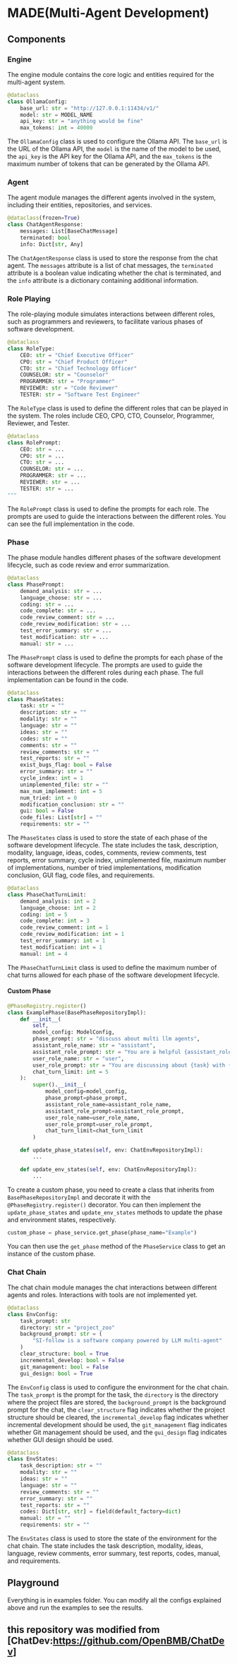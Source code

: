 # MADE(Multi-Agent Development)

## Components

### Engine

The engine module contains the core logic and entities required for the multi-agent system.

```python
@dataclass
class OllamaConfig:
    base_url: str = "http://127.0.0.1:11434/v1/"
    model: str = MODEL_NAME
    api_key: str = "anything would be fine"
    max_tokens: int = 40000
```

The `OllamaConfig` class is used to configure the Ollama API. The `base_url` is the URL of the Ollama API, the `model` is the name of the model to be used, the `api_key` is the API key for the Ollama API, and the `max_tokens` is the maximum number of tokens that can be generated by the Ollama API.

### Agent

The agent module manages the different agents involved in the system, including their entities, repositories, and services.

```python
@dataclass(frozen=True)
class ChatAgentResponse:
    messages: List[BaseChatMessage]
    terminated: bool
    info: Dict[str, Any]
```

The `ChatAgentResponse` class is used to store the response from the chat agent. The `messages` attribute is a list of chat messages, the `terminated` attribute is a boolean value indicating whether the chat is terminated, and the `info` attribute is a dictionary containing additional information.

### Role Playing

The role-playing module simulates interactions between different roles, such as programmers and reviewers, to facilitate various phases of software development.

```python
@dataclass
class RoleType:
    CEO: str = "Chief Executive Officer"
    CPO: str = "Chief Product Officer"
    CTO: str = "Chief Technology Officer"
    COUNSELOR: str = "Counselor"
    PROGRAMMER: str = "Programmer"
    REVIEWER: str = "Code Reviewer"
    TESTER: str = "Software Test Engineer"
```

The `RoleType` class is used to define the different roles that can be played in the system. The roles include CEO, CPO, CTO, Counselor, Programmer, Reviewer, and Tester.

```python
@dataclass
class RolePrompt:
    CEO: str = ...
    CPO: str = ...
    CTO: str = ...
    COUNSELOR: str = ...
    PROGRAMMER: str = ...
    REVIEWER: str = ...
    TESTER: str = ...
"""
```

The `RolePrompt` class is used to define the prompts for each role. The prompts are used to guide the interactions between the different roles. You can see the full implementation in the code.

### Phase

The phase module handles different phases of the software development lifecycle, such as code review and error summarization.

```python
@dataclass
class PhasePrompt:
    demand_analysis: str = ...
    language_choose: str = ...
    coding: str = ...
    code_complete: str = ...
    code_review_comment: str = ...
    code_review_modification: str = ...
    test_error_summary: str = ...
    test_modification: str = ...
    manual: str = ...
```

The `PhasePrompt` class is used to define the prompts for each phase of the software development lifecycle. The prompts are used to guide the interactions between the different roles during each phase. The full implementation can be found in the code.

```python
@dataclass
class PhaseStates:
    task: str = ""
    description: str = ""
    modality: str = ""
    language: str = ""
    ideas: str = ""
    codes: str = ""
    comments: str = ""
    review_comments: str = ""
    test_reports: str = ""
    exist_bugs_flag: bool = False
    error_summary: str = ""
    cycle_index: int = 1
    unimplemented_file: str = ""
    max_num_implement: int = 5
    num_tried: int = 0
    modification_conclusion: str = ""
    gui: bool = False
    code_files: List[str] = ""
    requirements: str = ""
```

The `PhaseStates` class is used to store the state of each phase of the software development lifecycle. The state includes the task, description, modality, language, ideas, codes, comments, review comments, test reports, error summary, cycle index, unimplemented file, maximum number of implementations, number of tried implementations, modification conclusion, GUI flag, code files, and requirements.

```python
@dataclass
class PhaseChatTurnLimit:
    demand_analysis: int = 2
    language_choose: int = 2
    coding: int = 5
    code_complete: int = 3
    code_review_comment: int = 1
    code_review_modification: int = 1
    test_error_summary: int = 1
    test_modification: int = 1
    manual: int = 4
```

The `PhaseChatTurnLimit` class is used to define the maximum number of chat turns allowed for each phase of the software development lifecycle.

#### Custom Phase

```python
@PhaseRegistry.register()
class ExamplePhase(BasePhaseRepositoryImpl):
    def __init__(
        self,
        model_config: ModelConfig,
        phase_prompt: str = "discuss about multi llm agents",
        assistant_role_name: str = "assistant",
        assistant_role_prompt: str = "You are a helpful {assistant_role}",
        user_role_name: str = "user",
        user_role_prompt: str = "You are discussing about {task} with {assistant_role}",
        chat_turn_limit: int = 5
    ):
        super().__init__(
            model_config=model_config,
            phase_prompt=phase_prompt,
            assistant_role_name=assistant_role_name,
            assistant_role_prompt=assistant_role_prompt,
            user_role_name=user_role_name,
            user_role_prompt=user_role_prompt,
            chat_turn_limit=chat_turn_limit
        )

    def update_phase_states(self, env: ChatEnvRepositoryImpl):
        ...

    def update_env_states(self, env: ChatEnvRepositoryImpl):
        ...
```

To create a custom phase, you need to create a class that inherits from `BasePhaseRepositoryImpl` and decorate it with the `@PhaseRegistry.register()` decorator. You can then implement the `update_phase_states` and `update_env_states` methods to update the phase and environment states, respectively.

```python
custom_phase = phase_service.get_phase(phase_name="Example")
```

You can then use the `get_phase` method of the `PhaseService` class to get an instance of the custom phase.

### Chat Chain

The chat chain module manages the chat interactions between different agents and roles. Interactions with tools are not implemented yet.

```python
@dataclass
class EnvConfig:
    task_prompt: str
    directory: str = "project_zoo"
    background_prompt: str = (
        "SI-follow is a software company powered by LLM multi-agent"
    )
    clear_structure: bool = True
    incremental_develop: bool = False
    git_management: bool = False
    gui_design: bool = True
```

The `EnvConfig` class is used to configure the environment for the chat chain. The `task_prompt` is the prompt for the task, the `directory` is the directory where the project files are stored, the `background_prompt` is the background prompt for the chat, the `clear_structure` flag indicates whether the project structure should be cleared, the `incremental_develop` flag indicates whether incremental development should be used, the `git_management` flag indicates whether Git management should be used, and the `gui_design` flag indicates whether GUI design should be used.

```python
@dataclass
class EnvStates:
    task_description: str = ""
    modality: str = ""
    ideas: str = ""
    language: str = ""
    review_comments: str = ""
    error_summary: str = ""
    test_reports: str = ""
    codes: Dict[str, str] = field(default_factory=dict)
    manual: str = ""
    requirements: str = ""
```

The `EnvStates` class is used to store the state of the environment for the chat chain. The state includes the task description, modality, ideas, language, review comments, error summary, test reports, codes, manual, and requirements.

## Playground

Everything is in examples folder. You can modify all the configs explained above and run the examples to see the results.

## this repository was modified from [ChatDev:https://github.com/OpenBMB/ChatDev]